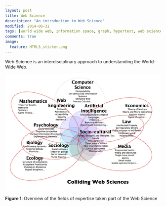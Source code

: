 ```yaml
---
layout: post
title: Web Science
description: "An introduction to Web Science"
modified: 2014-06-31
tags: [world wide web, information space, graph, hypertext, web science]
comments: true
image:
  feature: HTML5_sticker.png
---
```


Web Science is an interdisciplinary approach to understanding the World-Wide Web.

![](<../images/webscience-intro.png>)

**Figure 1**: Overview of the fields of expertise taken part of the Web Science
